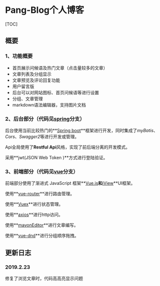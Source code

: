 # Pang-Blog个人博客
[TOC]
## 概要
### 1、功能概要

- 首页展示问候语及热门文章（点击量较多的文章）
- 文章列表及分组显示
- 文章预览及评论回复功能
- 用户留言版
- 后台可以对网站图标、首页问候语等进行设置
- 分组、文章管理
- markdown语法编辑器，支持图片文档

### 2、后台部分（代码见[spring](https://github.com/pangyuworld/Pang-Blog/tree/spring)分支）

后台使用当前比较热门的**[Spring boot](https://spring.io/projects/spring-boot/)**框架进行开发，同时集成了*myBatis*、*Cors*、*Swagger2*等进行开发或管理。

Api全局使用了**Restful Api**风格，实现了前后端分离的开发模式。

采用**jwt(JSON Web Token )**方式进行登陆验证。

### 3、前端部分（代码见[vue](https://github.com/pangyuworld/Pang-Blog/tree/vue)分支）

前端部分使用了渐进式 JavaScript 框架**[Vue.js](https://cn.vuejs.org/)**和**[iView](https://www.iviewui.com/)**UI框架。

使用**[vue-router](https://router.vuejs.org/zh/)**进行路由管理。

使用**[Vuex](https://vuex.vuejs.org/zh/)**进行状态管理。

使用**[axios](https://www.axios.com/)**进行http访问。

使用**[mavonEditor](https://github.com/hinesboy/mavonEditor)**进行文章编写。

使用**[vue-dnd](https://github.com/hilongjw/vue-lazyload)**进行分组顺序拖拽。

## 更新日志
### 2019.2.23
修复了浏览文章时，代码高高亮显示问题
